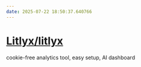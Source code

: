```yaml
---
date: 2025-07-22 18:50:37.640766
---
```


# [Litlyx/litlyx](https://github.com/Litlyx/litlyx)

cookie-free analytics tool, easy setup, AI dashboard